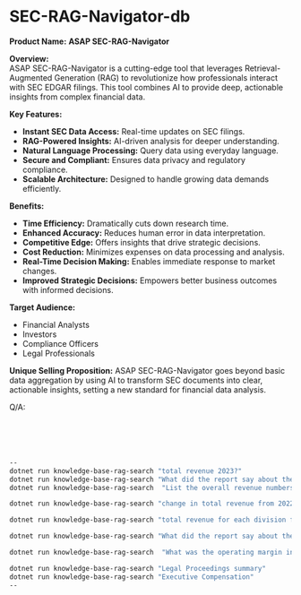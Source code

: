 # SEC-RAG-Navigator-db

**Product Name:** **ASAP SEC-RAG-Navigator**

**Overview:**  
ASAP SEC-RAG-Navigator is a cutting-edge tool that leverages Retrieval-Augmented Generation (RAG) to revolutionize how professionals interact with SEC EDGAR filings. This tool combines AI to provide deep, actionable insights from complex financial data.

**Key Features:**
- **Instant SEC Data Access:** Real-time updates on SEC filings.
- **RAG-Powered Insights:** AI-driven analysis for deeper understanding.
- **Natural Language Processing:** Query data using everyday language.
- **Secure and Compliant:** Ensures data privacy and regulatory compliance.
- **Scalable Architecture:** Designed to handle growing data demands efficiently.

**Benefits:**
- **Time Efficiency:** Dramatically cuts down research time.
- **Enhanced Accuracy:** Reduces human error in data interpretation.
- **Competitive Edge:** Offers insights that drive strategic decisions.
- **Cost Reduction:** Minimizes expenses on data processing and analysis.
- **Real-Time Decision Making:** Enables immediate response to market changes.
- **Improved Strategic Decisions:** Empowers better business outcomes with informed decisions.

**Target Audience:**
- Financial Analysts
- Investors
- Compliance Officers
- Legal Professionals

**Unique Selling Proposition:**
ASAP SEC-RAG-Navigator goes beyond basic data aggregation by using AI to transform SEC documents into clear, actionable insights, setting a new standard for financial data analysis.

Q/A:

```bash





--
dotnet run knowledge-base-rag-search "total revenue 2023?"
dotnet run knowledge-base-rag-search "What did the report say about the company's Q4 performance?"
dotnet run knowledge-base-rag-search  "List the overall revenue numbers for 2021, 2022, and 2023 in the 10-K as bullet points, then explain the revenue growth trends."

dotnet run knowledge-base-rag-search "change in total revenue from 2022 to 2023?"

dotnet run knowledge-base-rag-search "total revenue for each division for 2023"

dotnet run knowledge-base-rag-search "What did the report say about the company's Q4 performance and its range of products and services?" 

dotnet run knowledge-base-rag-search  "What was the operating margin in 2023?"

dotnet run knowledge-base-rag-search "Legal Proceedings summary"
dotnet run knowledge-base-rag-search "Executive Compensation"
--


```